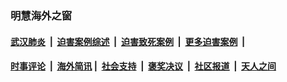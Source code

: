 
### 明慧海外之窗

####  [武汉肺炎](indexes/365.md?t=06061201) &nbsp;|&nbsp;  [迫害案例综述](indexes/328.md?t=06061201) &nbsp;|&nbsp; [迫害致死案例](indexes/277.md?t=06061201)  &nbsp;|&nbsp; [更多迫害案例](indexes/81.md?t=06061201)  &nbsp;|&nbsp; 
####  [时事评论](indexes/19.md?t=06061201) &nbsp;|&nbsp; [海外简讯](indexes/245.md?t=06061201)&nbsp;|&nbsp;  [社会支持](indexes/140.md?t=06061201) &nbsp;|&nbsp; [褒奖决议](indexes/282.md?t=06061201) &nbsp;|&nbsp; [社区报道](indexes/91.md?t=06061201)  &nbsp;|&nbsp; [天人之间](indexes/78.md?t=06061201) 

